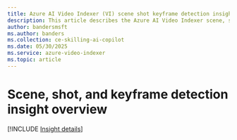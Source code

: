 ```yaml
---
title: Azure AI Video Indexer (VI) scene shot keyframe detection insight overview 
description: This article describes the Azure AI Video Indexer scene, shot, keyframe detection insight.
author: bandersmsft
ms.author: banders
ms.collection: ce-skilling-ai-copilot
ms.date: 05/30/2025
ms.service: azure-video-indexer
ms.topic: article
---
```


# Scene, shot, and keyframe detection insight overview

[!INCLUDE [Insight details](./includes/scene-shot-keyframe-detection.md)]
